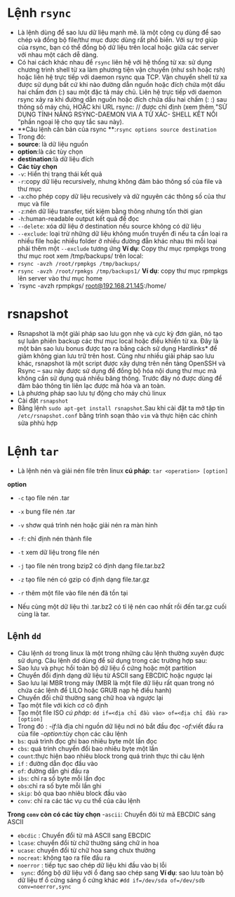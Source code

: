 # Lệnh `rsync`
- Là lệnh dùng để sao lưu dữ liệu mạnh mẽ. là một công cụ dùng để sao chép và đồng bộ file/thư mục được dùng rất phổ biến. Với sự trợ giúp của rsync, bạn có thể đồng bộ dữ liệu trên local hoặc giữa các server với nhau một cách dễ dàng.
- Có hai cách khác nhau để `rsync` liên hệ với hệ thống từ xa: sử dụng chương trình shell từ xa làm phương tiện vận chuyển (như ssh hoặc rsh) hoặc liên hệ trực tiếp với daemon rsync qua TCP. Vận chuyển shell từ xa được sử dụng bất cứ khi nào đường dẫn nguồn hoặc đích chứa một dấu hai chấm đơn (:) sau một đặc tả máy chủ. Liên hệ trực tiếp với daemon rsync xảy ra khi đường dẫn nguồn hoặc đích chứa dấu hai chấm (: :) sau thông số máy chủ, HOẶC khi URL rsync: // được chỉ định (xem thêm "SỬ DỤNG TÍNH NĂNG RSYNC-DAEMON VIA A TỪ XÁC- SHELL KẾT NỐI "phần ngoại lệ cho quy tắc sau này).
- **Câu lệnh căn bản của rsync **:`rsync options source destination`
- Trong đó:
- **source**: là dữ liệu nguồn
- **option**:là các tùy chọn
- **destination**:là dữ liệu đích
- **Các tùy chọn**
- `-v`: Hiển thị trạng thái kết quả
- `-r`:copy dữ liệu recursively, nhưng không đảm bảo thông số của file và thư mục
- `-a`:cho phép copy dữ liệu recusively và dữ nguyên các thông số của thư mục và file 
- `-z`:nén dữ liệu transfer, tiết kiệm bằng thông nhưng tốn thời gian
- `-h`:human-readable output kết quả để đọc
- `--delete`: xóa dữ liệu ở destination nếu source không có dữ liệu
- `--exclude`: loại trừ những dữ liệu không muốn truyền đi nếu ta cần loại ra nhiều file hoặc nhiều folder ở nhiều đường đẫn khác nhau thì mỗi loại phải thêm một `--exclude` tương ứng
**Ví dụ**: Copy thư mục rpmpkgs trong thư mục root xem /tmp/backups/ trên local:
- `rsync -avzh /root/rpmpkgs /tmp/backups/`
- `rsync -avzh /root/rpmkgs /tmp/backups1/`
**Ví dụ**: copy thư mục rpmpkgs lên server vào thư mục home
- `rsync -avzh rpmpkgs/ root@192.168.21.145:/home/
# rsnapshot
-  Rsnapshot là một giải pháp sao lưu gọn nhẹ và cực kỳ đơn giản, nó tạo sự luân phiên backup các thư mục local hoặc điều khiển từ xa. Đây là một bản sao lưu bonus được tạo ra bằng cách sử dụng Hardlinks* để giảm không gian lưu trữ trên host. Cũng như nhiều giải pháp sao lưu khác, rsnapshot là một script được xây dựng trên nền tảng OpenSSH và Rsync – sau này được sử dụng để đồng bộ hóa nội dung thư mục mà không cần sử dụng quá nhiều băng thông. Trước đây nó được dùng để đảm bảo thông tin liên lạc được mã hóa và an toàn.
- Là phương pháp sao lưu tự động cho máy chủ linux
- Cài đặt `rsnapshot`
- Bằng lệnh `sudo apt-get install rsnapshot`.Sau khi cài đặt ta mở tập tin `/etc/rsnapshot.conf` bằng trình soạn thảo `vim` và thực hiện các chỉnh sửa phhù hợp
# Lệnh  `tar`
- Là lệnh nén và giải nén file trên linux
**cú pháp**: `tar <operation> [option]`
  
**option**
- `-c` tạo file nén .tar
- `-x` bung file nén .tar
- `-v` shơw quá trình nén hoặc giải nén ra màn hình
- `-f`: chỉ định nén thành file
- `-t` xem dữ liệu trong file nén
- `-j` tạo file nén trong bzip2 có định dạng file.tar.bz2
- `-z` tạo file nén có gzip có định dạng file.tar.gz
- `-r` thêm một file vào file nén đã tồn tại

- Nếu cùng một dữ liệu thì .tar.bz2 có tỉ lệ nén cao nhất rồi đến tar.gz cuối cùng là tar.

## Lệnh `dd`
- Câu lệnh `dd` trong linux là một trong những câu lệnh thường xuyên được sử dụng. Câu lệnh dd dùng để sử dụng trong các trường hợp sau:
- Sao lưu và phục hồi toàn bộ dữ liệu ổ cứng hoặc một partition
- Chuyển đổi định dạng dữ liệu từ ASCII sang EBCDIC hoặc ngược lại
- Sao lưu lại MBR trong máy (MBR là một file dữ liệu rất quan trong nó chứa các lệnh để LILO hoặc GRUB nạp hệ điều hanh)
- Chuyển đổi chữ thường sang chữ hoa và ngược lại
- Tạo một file với kích cơ cô định
- Tạo một file ISO
*cú pháp*: `dd if=<địa chỉ đầu vào> of=<địa chỉ đầu ra> [option]`
- Trong đó :
-*if*:là địa chỉ nguồn dữ liệu nơi nó bắt đầu đọc
-*of*:viết đầu ra của file
-*option*:tùy chọn các câu lệnh
- `bs`: quá trình đọc ghi bao nhiêu byte một lần đọc
- `cbs`: quá trình chuyển đổi bao nhiêu byte một lần
- `count`:thực  hiện bao nhiêu block trong quá trình thực thi câu lệnh
- `if` : đường dẫn đọc đầu vào
- `of`: đường dẫn ghi đầu ra
- `ibs`: chỉ ra số byte mỗi lần đọc
- `obs`:chỉ ra số byte mỗi lần ghi
- `skip`: bỏ qua bao nhiêu block đầu vào
- `conv`: chỉ ra các tác vụ cu thể của câu lệnh 

 **Trong `conv` còn có các tùy chọn**
 -`ascii`: Chuyển đôi từ mã EBCDIC sáng ASCII
 - `ebcdic` : Chuyển đổi từ mã ASCII sang EBCDIC
 - `lcase`: chuyển đổi từ chữ thường sáng chữ in hoa
 - `ucase`: chuyển đổi từ chữ hoa sang chưx thường
 - `nocreat`: không tạo ra file đầu ra
 - `noerror` : tiếp tục sao chép dữ liệu khi đầu vào bị lỗi
 - ` sync`: đồng bộ dữ liệu với ổ đang sao chép sang
**Ví dụ**: sao lưu toàn bộ dữ liệu tf ổ cứng sáng ổ cứng khác `#dd if=/dev/sda of=/dev/sdb conv=noerror,sync`
